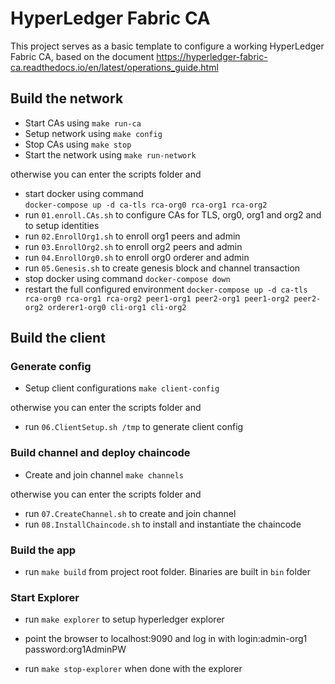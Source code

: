 # HyperLedger Fabric CA

This project serves as a basic template to configure a working HyperLedger Fabric CA, based on the document https://hyperledger-fabric-ca.readthedocs.io/en/latest/operations_guide.html

## Build the network

* Start CAs using
  ```make run-ca```
* Setup network using
  ```make config```
* Stop CAs using
  ```make stop```
* Start the network using
  ```make run-network```

otherwise you can enter the scripts folder and

* start docker using command  
  ```docker-compose up -d ca-tls rca-org0 rca-org1 rca-org2```
* run ```01.enroll.CAs.sh``` to configure CAs for TLS, org0, org1 and org2 and to setup identities
* run ```02.EnrollOrg1.sh``` to enroll org1 peers and admin
* run ```03.EnrollOrg2.sh``` to enroll org2 peers and admin
* run ```04.EnrollOrg0.sh``` to enroll org0 orderer and admin
* run ```05.Genesis.sh``` to create genesis block and channel transaction
* stop docker using command
  ```docker-compose down```
* restart the full configured environment
  ```docker-compose up -d ca-tls rca-org0 rca-org1 rca-org2 peer1-org1 peer2-org1 peer1-org2 peer2-org2 orderer1-org0 cli-org1 cli-org2```

## Build the client

### Generate config

* Setup client configurations
  ```make client-config```

otherwise you can enter the scripts folder and

* run ```06.ClientSetup.sh /tmp``` to generate client config

### Build channel and deploy chaincode

* Create and join channel
  ```make channels```

otherwise you can enter the scripts folder and

* run ```07.CreateChannel.sh``` to create and join channel
* run ```08.InstallChaincode.sh``` to install and instantiate the chaincode

### Build the app

* run ```make build``` from project root folder. Binaries are built in ```bin``` folder

### Start Explorer

* run ```make explorer``` to setup hyperledger explorer
* point the browser to localhost:9090 and log in with login:admin-org1 password:org1AdminPW

* run ```make stop-explorer``` when done with the explorer
